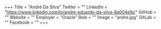 +++
Title = "André Da Silva"
Twitter = ""
LinkedIn = "https://www.linkedin.com/in/andre-eduardo-da-silva-8a004a1b/"
GitHub = ""
Website = ""
Employer = "Oracle"
Role = ""
Image = "andre.jpg"
GitLab = ""
Facebook = ""
+++
